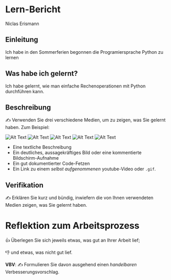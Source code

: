 # Lern-Bericht
Niclas Erismann

## Einleitung

Ich habe in den Sommerferien begonnen die Programiersprache Python zu lernen

## Was habe ich gelernt?

Ich habe gelernt, wie man einfache Rechenoperationen mit Python durchführen kann.

## Beschreibung

✍️ Verwenden Sie drei verschiedene Medien, um zu zeigen, was Sie gelernt haben. Zum Beispiel:

![Alt Text](https://raw.githubusercontent.com/Pianonic/special-octo-libary/main/1.png)
![Alt Text](https://raw.githubusercontent.com/Pianonic/special-octo-libary/main/2.png)
![Alt Text](https://raw.githubusercontent.com/Pianonic/special-octo-libary/main/3.png)
![Alt Text](https://raw.githubusercontent.com/Pianonic/special-octo-libary/main/5.png)
![Alt Text](https://raw.githubusercontent.com/Pianonic/special-octo-libary/main/4.png)


* Eine textliche Beschreibung
* Ein deutliches, aussagekräftiges Bild oder eine kommentierte Bildschirm-Aufnahme
* Ein gut dokumentierter Code-Fetzen
* Ein Link zu einem *selbst aufgenommenen* youtube-Video oder `.gif`.

## Verifikation

✍️ Erklären Sie kurz und bündig, inwiefern die von Ihnen verwendeten Medien zeigen, was Sie gelernt haben.

# Reflektion zum Arbeitsprozess

👍 Überlegen Sie sich jeweils etwas, was gut an Ihrer Arbeit lief; 

👎 und etwas, was nicht gut lief.

**VBV**: ✍️ Formulieren Sie davon ausgehend einen *handelbaren* Verbesserungsvorschlag.
